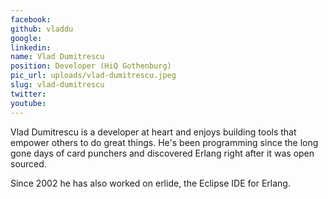 ```yaml
---
facebook: 
github: vladdu
google: 
linkedin: 
name: Vlad Dumitrescu
position: Developer (HiQ Gothenburg)
pic_url: uploads/vlad-dumitrescu.jpeg
slug: vlad-dumitrescu
twitter: 
youtube: 
---
```

<p>Vlad Dumitrescu is a developer at heart and enjoys building tools that empower others to do great things. He&#39;s been programming since the long gone days of card punchers and discovered Erlang right after it was open sourced.</p>

<p>Since 2002 he has also worked on erlide, the Eclipse IDE for Erlang.</p>
